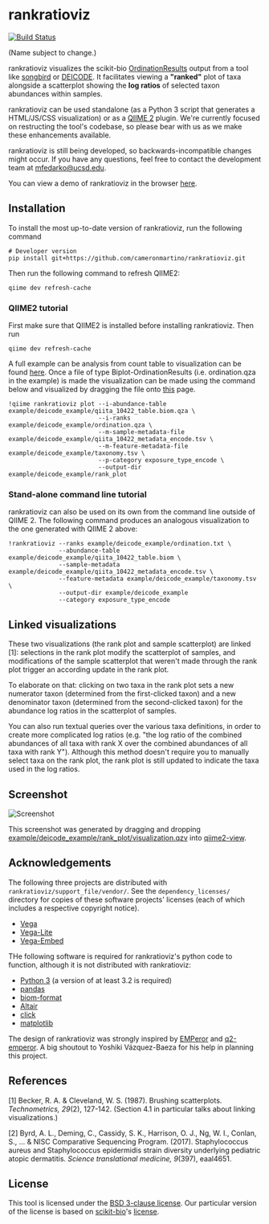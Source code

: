 # rankratioviz
[![Build Status](https://travis-ci.org/fedarko/rankratioviz.svg?branch=master)](https://travis-ci.org/fedarko/rankratioviz)

(Name subject to change.)

rankratioviz visualizes the scikit-bio [OrdinationResults](http://scikit-bio.org/docs/latest/generated/skbio.stats.ordination.OrdinationResults.html) output from a tool like
[songbird](https://github.com/mortonjt/songbird) or
[DEICODE](https://github.com/biocore/DEICODE). It facilitates viewing
a __"ranked"__ plot of taxa alongside a scatterplot showing the __log ratios__ of
selected taxon abundances within samples.

rankratioviz can be used standalone (as a Python 3 script that generates a
HTML/JS/CSS visualization) or as a [QIIME 2](https://qiime2.org/) plugin. We're
currently focused on restructing the tool's codebase, so please bear with us as
we make these enhancements available.

rankratioviz is still being developed, so backwards-incompatible changes might
occur. If you have any questions, feel free to contact the development team at
[mfedarko@ucsd.edu](mailto:mfedarko@ucsd.edu).

You can view a demo of rankratioviz in the browser [here](https://fedarko.github.io/rrv/).

## Installation

To install the most up-to-date version of rankratioviz, run the following command
```
# Developer version
pip install git+https://github.com/cameronmartino/rankratioviz.git
```
Then run the following command to refresh QIIME2:

```
qiime dev refresh-cache
```

### QIIME2 tutorial

First make sure that QIIME2 is installed before installing rankratioviz. Then run

```
qiime dev refresh-cache
```

A full example can be analysis from count table to visualization can be found [here](https://github.com/cameronmartino/rankratioviz/blob/master/example/deicode.ipynb). Once a file of type Biplot-OrdinationResults (i.e. ordination.qza in the example) is made the visualization can be made using the command below and visualized by dragging the file onto [this](https://view.qiime2.org/) page. 

```
!qiime rankratioviz plot --i-abundance-table example/deicode_example/qiita_10422_table.biom.qza \
                         --i-ranks example/deicode_example/ordination.qza \
                         --m-sample-metadata-file example/deicode_example/qiita_10422_metadata_encode.tsv \
                         --m-feature-metadata-file example/deicode_example/taxonomy.tsv \
                         --p-category exposure_type_encode \
                         --output-dir example/deicode_example/rank_plot
```

### Stand-alone command line tutorial

rankratioviz can also be used on its own from the command line outside of QIIME 2.
The following command produces an analogous visualization to the one generated
with QIIME 2 above:

```
!rankratioviz --ranks example/deicode_example/ordination.txt \
              --abundance-table example/deicode_example/qiita_10422_table.biom \
              --sample-metadata example/deicode_example/qiita_10422_metadata_encode.tsv \
              --feature-metadata example/deicode_example/taxonomy.tsv \
              --output-dir example/deicode_example
              --category exposure_type_encode
```

## Linked visualizations
These two visualizations (the rank plot and sample scatterplot) are linked [1]:
selections in the rank plot modify the scatterplot of samples, and
modifications of the sample scatterplot that weren't made through the rank plot
trigger an according update in the rank plot.

To elaborate on that: clicking on two taxa in the rank plot sets a new
numerator taxon (determined from the first-clicked taxon) and a new denominator
taxon (determined from the second-clicked taxon) for the abundance log ratios
in the scatterplot of samples.

You can also run textual queries over the various taxa definitions, in order to
create more complicated log ratios
(e.g. "the log ratio of the combined abundances of all
taxa with rank X over the combined abundances of all taxa with rank Y").
Although this method doesn't require you to manually select taxa on the rank
plot, the rank plot is still updated to indicate the taxa used in the log
ratios.

## Screenshot

![Screenshot](https://github.com/cameronmartino/rankratioviz/blob/master/screenshots/genera.png)

This screenshot was generated by dragging and dropping [example/deicode_example/rank_plot/visualization.qzv](https://github.com/cameronmartino/rankratioviz/blob/master/example/deicode_example/rank_plot/visualization.qzv) into [qiime2-view](https://view.qiime2.org/).

## Acknowledgements

The following three projects are distributed with
`rankratioviz/support_file/vendor/`.
See the `dependency_licenses/` directory for copies of these software projects'
licenses (each of which includes a respective copyright notice).
- [Vega](https://vega.github.io/vega/)
- [Vega-Lite](https://vega.github.io/vega-lite/)
- [Vega-Embed](https://github.com/vega/vega-embed)

THe following software is required for rankratioviz's python code to function,
although it is not distributed with rankratioviz:
- [Python 3](https://www.python.org/) (a version of at least 3.2 is required)
- [pandas](https://pandas.pydata.org/)
- [biom-format](http://biom-format.org/)
- [Altair](https://altair-viz.github.io/)
- [click](https://palletsprojects.com/p/click/)
- [matplotlib](https://matplotlib.org/)

The design of rankratioviz was strongly inspired by
[EMPeror](https://github.com/biocore/emperor) and
[q2-emperor](https://github.com/qiime2/q2-emperor/). A big shoutout to Yoshiki
Vázquez-Baeza for his help in planning this project.

## References

[1] Becker, R. A. & Cleveland, W. S. (1987). Brushing scatterplots. _Technometrics, 29_(2), 127-142. (Section 4.1 in particular talks about linking visualizations.)

[2] Byrd, A. L., Deming, C., Cassidy, S. K., Harrison, O. J., Ng, W. I., Conlan, S., ... & NISC Comparative Sequencing Program. (2017). Staphylococcus aureus and Staphylococcus epidermidis strain diversity underlying pediatric atopic dermatitis. _Science translational medicine, 9_(397), eaal4651.

## License

This tool is licensed under the [BSD 3-clause license](https://en.wikipedia.org/wiki/BSD_licenses#3-clause_license_(%22BSD_License_2.0%22,_%22Revised_BSD_License%22,_%22New_BSD_License%22,_or_%22Modified_BSD_License%22)).
Our particular version of the license is based on [scikit-bio](https://github.com/biocore/scikit-bio)'s [license](https://github.com/biocore/scikit-bio/blob/master/COPYING.txt).

